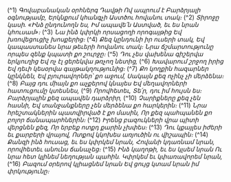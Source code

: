 
(^1) _Գովաբանական օրհներգ Դավթի
Ով ապրում է Բարձրյալի օգնությամբ,
Երկնքում կհանգչի Աստծու հովանու տակ։_
(^2) _Տիրոջը կասի. «Ինձ ընդունողն ես,
Իմ ապավե՛ն Աստված, եւ ես նրան կհուսամ»։_
(^3) _Նա ինձ կփրկի որսացողի որոգայթից
Եվ խռովեցուցիչ խոսքերից։_
(^4) _Քեզ կընդունի իր ուսերի տակ,
Եվ կապաստանես նրա թեւերի հովանու տակ։
Նրա ճշմարտությունը որպես զենք կպատի քո շուրջը։_
(^5) _Դու չես վախենա գիշերվա երկյուղից
Եվ ոչ էլ ցերեկվա թռչող նետից,_
(^6) _Խավարում շրջող իրից
Եվ դեւի կեսօրվա գայթակղությունից։_
(^7) _Քո կողքին հազարներ կընկնեն,
Եվ բյուրավորներ՝ քո աջում,
Սակայն քեզ ոչինչ չի մերձենա։_
(^8) _Բայց դու միայն քո աչքերով կնայես
Եվ մեղավորների հատուցումը կտեսնես,_
(^9) _Որովհետեւ, Տե՛ր, դու իմ հույսն ես։
Բարձրյալին քեզ ապավեն դարձրիր,_
(^10) _Չարիքները քեզ չեն հասնի,
Եվ տանջանքները չեն մերձենա քո հարկերին։_
(^11) _Նրա հրեշտակներին պատվիրված է քո մասին,
Որ քեզ պահպանեն քո բոլոր ճանապարհներին։_
(^12) _Իրենց բազուկների վրա պիտի վերցնեն քեզ,
Որ երբեք ոտքդ քարին չխփես։_
(^13) _Դու կքայլես իժերի եւ քարբերի վրայով,
Ոտքով կկոխես առյուծին ու վիշապին։_
(^14) _Քանզի ինձ հուսաց, եւ ես կփրկեմ նրան,
Հովանի կդառնամ նրան, որովհետեւ անունս ճանաչեց։_
(^15) _Ինձ կաղոթի, եւ ես կլսեմ նրան
Ու նրա հետ կլինեմ նեղության պահին.
Կփրկեմ եւ կփառավորեմ նրան,_
(^16) _Բազում օրերով կլիացնեմ նրան
Եվ ցույց կտամ նրան իմ փրկությունը։_

